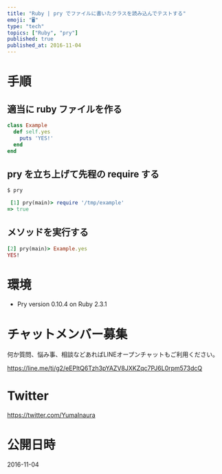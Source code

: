```yaml
---
title: "Ruby | pry でファイルに書いたクラスを読み込んでテストする"
emoji: "🖥"
type: "tech"
topics: ["Ruby", "pry"]
published: true
published_at: 2016-11-04
---
```


# 手順

## 適当に ruby ファイルを作る

```rb:/tmp/example.rb
class Example
  def self.yes
    puts 'YES!'
  end
end
```

## pry を立ち上げて先程の require する

```bash
$ pry
```

```rb
 [1] pry(main)> require '/tmp/example'
=> true
```

## メソッドを実行する

```rb
[2] pry(main)> Example.yes
YES!
```

# 環境

- Pry version 0.10.4 on Ruby 2.3.1








<!-- Update From Qiita API -->

# チャットメンバー募集


何か質問、悩み事、相談などあればLINEオープンチャットもご利用ください。

https://line.me/ti/g2/eEPltQ6Tzh3pYAZV8JXKZqc7PJ6L0rpm573dcQ





# Twitter


https://twitter.com/YumaInaura


<!-- Update From Qiita API -->



# 公開日時

2016-11-04
